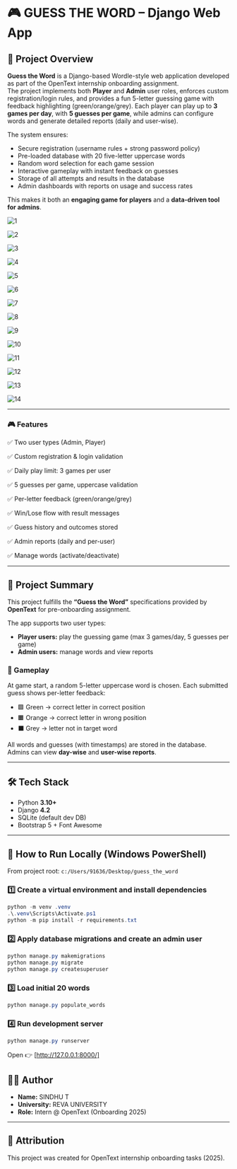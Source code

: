 # 🎮 GUESS THE WORD – Django Web App

## 📌 Project Overview

**Guess the Word** is a Django-based Wordle-style web application developed as part of the OpenText internship onboarding assignment.  
The project implements both **Player** and **Admin** user roles, enforces custom registration/login rules, and provides a fun 5-letter guessing game with feedback highlighting (green/orange/grey). Each player can play up to **3 games per day**, with **5 guesses per game**, while admins can configure words and generate detailed reports (daily and user-wise). 

The system ensures:
- Secure registration (username rules + strong password policy)  
- Pre-loaded database with 20 five-letter uppercase words  
- Random word selection for each game session  
- Interactive gameplay with instant feedback on guesses  
- Storage of all attempts and results in the database  
- Admin dashboards with reports on usage and success rates  

This makes it both an **engaging game for players** and a **data-driven tool for admins**.

![1](https://github.com/user-attachments/assets/0b542083-cc52-4719-af31-49b0855ed7e7)

![2](https://github.com/user-attachments/assets/1cce3faa-ebe8-461c-bfb3-fc1580e8f0e2)

![3](https://github.com/user-attachments/assets/17eb7869-1f09-40d7-bc4d-9fa501517f7e)

![4](https://github.com/user-attachments/assets/fb37a484-d223-4571-9d08-11d44cea575d)

![5](https://github.com/user-attachments/assets/017635ab-e11d-4867-bc5f-6c43edf710e2)

![6](https://github.com/user-attachments/assets/0f8c08b4-def9-4b23-b5a6-2f2f9744bd33)

![7](https://github.com/user-attachments/assets/815919a1-c9cc-4560-9025-02c9d19e7d4d)

![8](https://github.com/user-attachments/assets/063a17b1-fd87-429c-9813-a5d3caee8865)

![9](https://github.com/user-attachments/assets/5289f6c6-c455-450f-b78b-97e2dbc20efe)

![10](https://github.com/user-attachments/assets/7decf88d-a629-4473-a55e-d2e5b0c123f2)

![11](https://github.com/user-attachments/assets/1d26f0f5-ceca-4b8e-acd5-8ead52bad477)

![12](https://github.com/user-attachments/assets/c3438150-023f-42bf-811e-108e48a0a197)

![13](https://github.com/user-attachments/assets/0aa0d3e4-fff3-4d26-9696-6d882476c29b)

![14](https://github.com/user-attachments/assets/09f9f621-e813-4e12-be6d-1c4db6408b67)

---

### 🎮 Features

✅ Two user types (Admin, Player)

✅ Custom registration & login validation

✅ Daily play limit: 3 games per user

✅ 5 guesses per game, uppercase validation

✅ Per-letter feedback (green/orange/grey)

✅ Win/Lose flow with result messages

✅ Guess history and outcomes stored

✅ Admin reports (daily and per-user)

✅ Manage words (activate/deactivate)

---

## 📖 Project Summary
This project fulfills the **“Guess the Word”** specifications provided by **OpenText** for pre-onboarding assignment.  

The app supports two user types:
- **Player users:** play the guessing game (max 3 games/day, 5 guesses per game)
- **Admin users:** manage words and view reports

### 🎯 Gameplay
At game start, a random 5-letter uppercase word is chosen. Each submitted guess shows per-letter feedback:
- 🟩 Green → correct letter in correct position  
- 🟧 Orange → correct letter in wrong position  
- ⬛ Grey → letter not in target word  

All words and guesses (with timestamps) are stored in the database. Admins can view **day-wise** and **user-wise reports**.

---

## 🛠 Tech Stack
- Python **3.10+**
- Django **4.2**
- SQLite (default dev DB)
- Bootstrap 5 + Font Awesome

---

## 🚀 How to Run Locally (Windows PowerShell)

From project root: `c:/Users/91636/Desktop/guess_the_word`

### 1️⃣ Create a virtual environment and install dependencies
```powershell
python -m venv .venv
.\.venv\Scripts\Activate.ps1
python -m pip install -r requirements.txt
```

### 2️⃣ Apply database migrations and create an admin user
```powershell
python manage.py makemigrations
python manage.py migrate
python manage.py createsuperuser
```

### 3️⃣ Load initial 20 words
```powershell
python manage.py populate_words
```

### 4️⃣ Run development server
```powershell
python manage.py runserver
```

Open 👉 [http://127.0.0.1:8000/]


## 👩‍💻 Author
- **Name:** SINDHU T  
- **University:** REVA UNIVERSITY  
- **Role:** Intern @ OpenText (Onboarding 2025)  
---

## 📜 Attribution

This project was created for OpenText internship onboarding tasks (2025).










